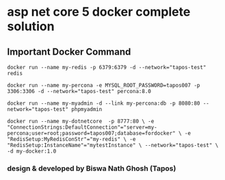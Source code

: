 # asp net core 5 docker complete solution

## Important Docker Command

``
docker run --name my-redis -p 6379:6379 -d --network="tapos-test" redis 
``

``docker run --name my-percona -e MYSQL_ROOT_PASSWORD=tapos007 -p 3306:3306 -d --network="tapos-test" percona:8.0
``

``docker run --name my-myadmin -d --link my-percona:db -p 8080:80 --network="tapos-test" phpmyadmin
``


``
docker run --name my-dotnetcore  -p 8777:80 \
-e "ConnectionStrings:DefaultConnection"="server=my-percona;user=root;password=tapos007;database=fordocker" \
-e "RedisSetup:MyRedisConStr"="my-redis" \
-e "RedisSetup:InstanceName"="mytestInstance" \
--network="tapos-test" \
-d my-docker:1.0
``
### design & developed by Biswa Nath Ghosh (Tapos)

